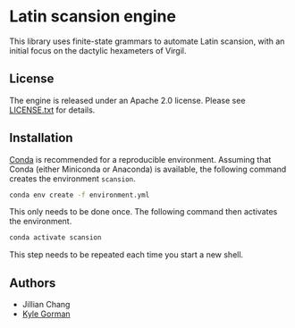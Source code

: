 Latin scansion engine
=====================

This library uses finite-state grammars to automate Latin scansion, with an
initial focus on the dactylic hexameters of Virgil.

License
-------

The engine is released under an Apache 2.0 license. Please see
[LICENSE.txt](LICENSE.txt) for details.

Installation
------------

[Conda](http://conda.io) is recommended for a reproducible environment. Assuming
that Conda (either Miniconda or Anaconda) is available, the following command
creates the environment `scansion`.

```bash
conda env create -f environment.yml
```

This only needs to be done once. The following command then activates the
environment.

```bash
conda activate scansion
```

This step needs to be repeated each time you start a new shell.

Authors
-------

-   Jillian Chang
-   [Kyle Gorman](kgorman@gc.cuny.edu)


